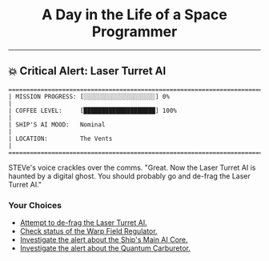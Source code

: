 <h1 align="center">A Day in the Life of a Space Programmer</h1>

---

<h2 id="node-2">💥 Critical Alert: Laser Turret AI</h2>

```
========================================================================
| MISSION PROGRESS: [░░░░░░░░░░░░░░░░░░░░] 0%                                  |
| COFFEE LEVEL:     [████████████████████] 100%                                |
| SHIP'S AI MOOD:   Nominal                                                    |
| LOCATION:         The Vents                                                  |
========================================================================
```

STEVe's voice crackles over the comms. "Great. Now the Laser Turret AI is haunted by a digital ghost. You should probably go and de-frag the Laser Turret AI."



### Your Choices

*   [Attempt to de-frag the Laser Turret AI.](./README-0003.md)
*   [Check status of the Warp Field Regulator.](./README-0013.md)
*   [Investigate the alert about the Ship's Main AI Core.](./README-0004.md)
*   [Investigate the alert about the Quantum Carburetor.](./README-0007.md)
